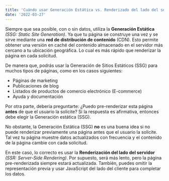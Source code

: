 ```yaml
---
title: 'Cuándo usar Generación Estática vs. Renderizado del lado del servidor'
date: '2022-03-27'
---
```


Siempre que sea posible, con o sin datos, utiliza la **Generación Estática** *(SSG: Static Site Generation)*. Ya que tu página se construye una vez y se sirve mediante una **red de distribución de contenido** (CDN). Esto permite obtener una versión en caché del contenido almacenado en el servidor más cercano a tu ubicación geográfica. Lo cual es más rápido que renderizar la página en cada solicitud.

De manera que, podrás usar la Generación de Sitios Estáticos (SSG) para muchos tipos de páginas, como en los casos siguientes:

- Páginas de marketing
- Publicaciones de blog
- Listados de productos de comercio electrónico (E-commerce)
- Ayuda y documentación

Por otra parte, debería preguntarte: ¿Puedo pre-renderizar esta página **antes** de que el usuario la solicite? Si la respuesta es afirmativa, entonces debe elegir la Generación estática (SSG).

No obstante, la Generación Estática (SSG) **no** es una buena idea si no puede renderizar previamente una página antes que el usuario la solicite. Tal vez tu página muestre datos actualizados con frecuencia y el contenido de la página cambie con cada solicitud.

En este caso, lo correcto es usar la **Renderización del lado del servidor** *(SSR: Server-Side Rendering)*. Por supuesto, será más lento, pero la página pre-renderizada siempre estará actualizada. También, puedes omitir la representación previa y usar JavaScript del lado del cliente para completar los datos.